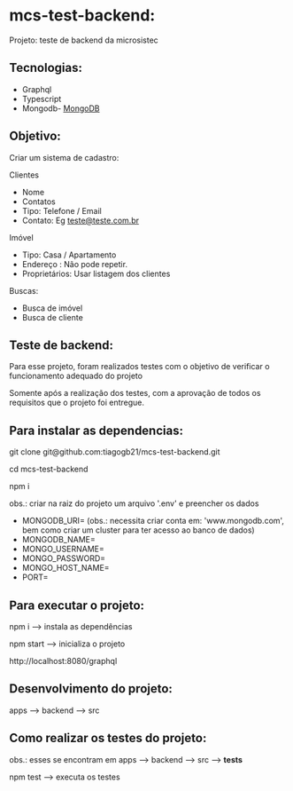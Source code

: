 # mcs-test-backend:

Projeto: teste de backend da microsistec

## Tecnologias:

 - Graphql
 - Typescript
 - Mongodb- [MongoDB](https://www.mongodb.com/)

## Objetivo:

Criar um sistema de cadastro:

Clientes
 - Nome
 - Contatos
  - Tipo: Telefone / Email
  - Contato: Eg teste@teste.com.br


Imóvel
 - Tipo: Casa / Apartamento
 - Endereço : Não pode repetir.
 - Proprietários: Usar listagem dos clientes

Buscas:
 - Busca de imóvel
 - Busca de cliente

## Teste de backend:

Para esse projeto, foram realizados testes com o objetivo de verificar o funcionamento adequado do projeto

Somente após a realização dos testes, com a aprovação de todos os requisitos que o projeto foi entregue.

## Para instalar as dependencias:

<p>git clone git@github.com:tiagogb21/mcs-test-backend.git<p>

cd mcs-test-backend

npm i
  
obs.: criar na raiz do projeto um arquivo '.env' e preencher os dados
  
  <ul>
    <li>MONGODB_URI= (obs.: necessita criar conta em: 'www.mongodb.com', bem como criar um cluster para ter acesso ao banco de dados)</li>
    <li>MONGODB_NAME=</li>
    <li>MONGO_USERNAME=</li>
    <li>MONGO_PASSWORD=</li>
    <li>MONGO_HOST_NAME=</li>
    <li>PORT=</li>
  </ul>

## Para executar o projeto:

npm i --> instala as dependências

npm start --> inicializa o projeto

http://localhost:8080/graphql

## Desenvolvimento do projeto:

apps --> backend --> src

## Como realizar os testes do projeto:

obs.: esses se encontram em apps --> backend --> src --> __tests__

npm test --> executa os testes

